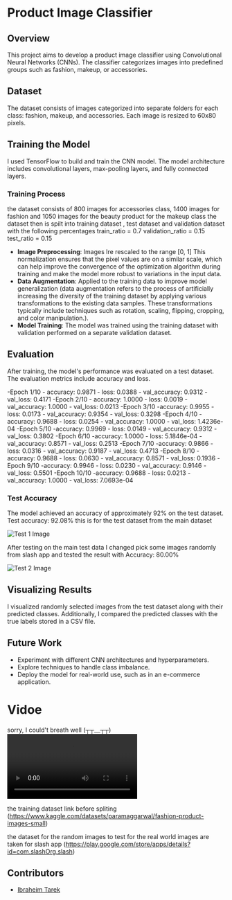 # Product Image Classifier

## Overview
This project aims to develop a product image classifier using Convolutional Neural Networks (CNNs). The classifier categorizes images into predefined groups such as fashion, makeup, or accessories.

## Dataset
The dataset consists of images categorized into separate folders for each class: fashion, makeup, and accessories. Each image is resized to 60x80 pixels.

## Training the Model
I used TensorFlow to build and train the CNN model. The model architecture includes convolutional layers, max-pooling layers, and fully connected layers.

### Training Process
the dataset consists of 800 images for accessories class, 1400 images for fashion and 1050 images for the beauty product for the makeup class the dataset then is spilt into training dataset , test dataset and validation dataset with the following percentages train_ratio = 0.7 validation_ratio = 0.15 test_ratio = 0.15
- **Image Preprocessing**: Images Ire rescaled to the range [0, 1] This normalization ensures that the pixel values are on a similar scale, which can help improve the convergence of the optimization algorithm during training and make the model more robust to variations in the input data.
- **Data Augmentation**: Applied to the training data to improve model generalization (data augmentation refers to the process of artificially increasing the diversity of the training dataset by applying various transformations to the existing data samples. These transformations typically include techniques such as rotation, scaling, flipping, cropping, and color manipulation.).
- **Model Training**:  The model was trained using the training dataset with validation performed on a separate validation dataset.

## Evaluation
After training, the model's performance was evaluated on a test dataset. The evaluation metrics include accuracy and loss.

-Epoch 1/10
    - accuracy: 0.9871 - loss: 0.0388 - val_accuracy: 0.9312 - val_loss: 0.4171
-Epoch 2/10
    - accuracy: 1.0000 - loss: 0.0019 - val_accuracy: 1.0000 - val_loss: 0.0213
-Epoch 3/10
    -accuracy: 0.9955 - loss: 0.0173 - val_accuracy: 0.9354 - val_loss: 0.3298
-Epoch 4/10
    -accuracy: 0.9688 - loss: 0.0254 - val_accuracy: 1.0000 - val_loss: 1.4236e-04
-Epoch 5/10
    -accuracy: 0.9969 - loss: 0.0149 - val_accuracy: 0.9312 - val_loss: 0.3802
-Epoch 6/10
    -accuracy: 1.0000 - loss: 5.1846e-04 - val_accuracy: 0.8571 - val_loss: 0.2513
-Epoch 7/10
    -accuracy: 0.9866 - loss: 0.0316 - val_accuracy: 0.9187 - val_loss: 0.4713
-Epoch 8/10
    -accuracy: 0.9688 - loss: 0.0630 - val_accuracy: 0.8571 - val_loss: 0.1936
-Epoch 9/10
    -accuracy: 0.9946 - loss: 0.0230 - val_accuracy: 0.9146 - val_loss: 0.5501
-Epoch 10/10
    -accuracy: 0.9688 - loss: 0.0213 - val_accuracy: 1.0000 - val_loss: 7.0693e-04

### Test Accuracy
The model achieved an accuracy of approximately 92% on the test dataset.
Test accuracy: 92.08% this is for the test dataset from the main dataset

![Test 1 Image](https://github.com/IbraheimTarek/Image-classifier/blob/main/results/test_1.jpg)

After testing on the main test data I changed pick some images randomly from slash app and tested the result with
Accuracy: 80.00%

![Test 2 Image](https://github.com/IbraheimTarek/Image-classifier/blob/main/results/test_2.jpg)
## Visualizing Results
I visualized randomly selected images from the test dataset along with their predicted classes. Additionally, I compared the predicted classes with the true labels stored in a CSV file.

## Future Work
- Experiment with different CNN architectures and hyperparameters.
- Explore techniques to handle class imbalance.
- Deploy the model for real-world use, such as in an e-commerce application.

# Vidoe
sorry, I could't breath well (┬┬﹏┬┬)
![Video](https://github.com/IbraheimTarek/Image-classifier/blob/main/results/video.mp4)

the training dataset link before spliting
(https://www.kaggle.com/datasets/paramaggarwal/fashion-product-images-small)

the dataset for the random images to test for the real world images are taken for slash app 
(https://play.google.com/store/apps/details?id=com.slashOrg.slash)
## Contributors
- [Ibraheim Tarek](https://github.com/IbraheimTarek)
